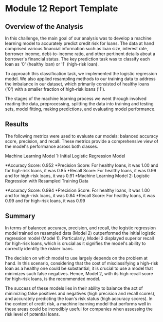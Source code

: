 # Module 12 Report Template

## Overview of the Analysis

In this challenge, the main goal of our analysis was to develop a machine learning model to accurately predict credit risk for loans. The data at hand comprised various financial information such as loan size, interest rate, borrower income, debt-to-income ratio, and other pertinent details about a borrower's financial status. The key prediction task was to classify each loan as '0' (healthy loan) or '1' (high-risk loan).

To approach this classification task, we implemented the logistic regression model. We also applied resampling methods to our training data to address the imbalance in our dataset, which primarily consisted of healthy loans ('0') with a smaller fraction of high-risk loans ('1').

The stages of the machine learning process we went through involved reading the data, preprocessing, splitting the data into training and testing sets, model fitting, making predictions, and evaluating model performance.

## Results

The following metrics were used to evaluate our models: balanced accuracy score, precision, and recall. These metrics provide a comprehensive view of the model's performance across both classes.

Machine Learning Model 1: Initial Logistic Regression Model

*Accuracy Score: 0.952
*Precision Score: For healthy loans, it was 1.00 and for high-risk loans, it was 0.85
*Recall Score: For healthy loans, it was 0.99 and for high-risk loans, it was 0.91
*Machine Learning Model 2: Logistic Regression with Resampled Training Data

*Accuracy Score: 0.994
*Precision Score: For healthy loans, it was 1.00 and for high-risk loans, it was 0.84
*Recall Score: For healthy loans, it was 0.99 and for high-risk loans, it was 0.99

## Summary

In terms of balanced accuracy, precision, and recall, the logistic regression model trained on resampled data (Model 2) outperformed the initial logistic regression model (Model 1). Particularly, Model 2 displayed superior recall for high-risk loans, which is crucial as it signifies the model's ability to correctly identify the riskier loans.

The decision on which model to use largely depends on the problem at hand. In this scenario, considering that the cost of misclassifying a high-risk loan as a healthy one could be substantial, it is crucial to use a model that minimizes such false negatives. Hence, Model 2, with its high recall score for high-risk loans, is the recommended model.

The success of these models lies in their ability to balance the act of minimizing false positives and negatives (high precision and recall scores), and accurately predicting the loan's risk status (high accuracy scores). In the context of credit risk, a machine learning model that performs well in these areas could be incredibly useful for companies when assessing the risk level of potential loans.

